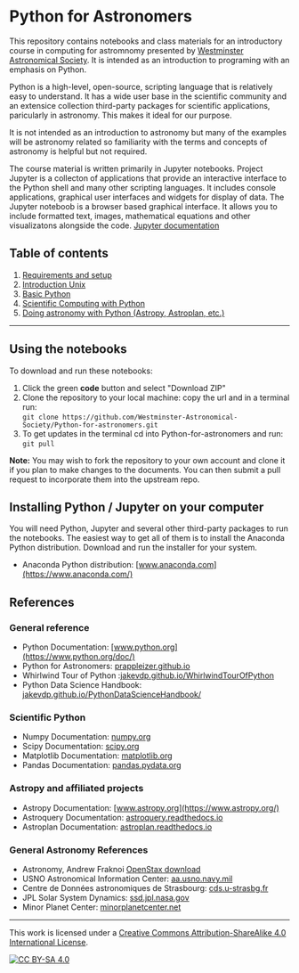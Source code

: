 # Python for Astronomers

This repository contains notebooks and class materials for an introductory
course in computing for astromnomy presented by [Westminster Astronomical
Society](https://www.westminsterastro.org/). It is intended as an introduction
to programing with an emphasis on Python.

Python is a high-level, open-source, scripting language that is relatively easy
to understand. It has a wide user base in the scientific community and an
extensice collection third-party packages for scientific applications,
paricularly in astronomy. This makes it ideal for our purpose.

It is not intended as an introduction to astronomy but many of the examples will
be astronomy related so familiarity with the terms and concepts of astronomy is
helpful but not required.

The course material is written primarily in Jupyter notebooks. Project Jupyter
is a collecton of applications that provide an interactive interface to the
Python shell and many other scripting languages. It includes console
applications, graphical user interfaces and widgets for display of data. The
Jupyter noteboob is a browser based graphical interface. It allows you to
include formatted text, images, mathematical equations and other visualizatons
alongside the code.  [Jupyter documentation](https://docs.jupyter.org/en/latest/)

## Table of contents

1. [Requirements and setup](./requirements.md)
2. [Introduction Unix](./intro_to_unix.md)
3. [Basic Python](./basic_python.ipynb)
4. [Scientific Computing with Python](./scientific_python.ipynb)
5. [Doing astronomy with Python (Astropy, Astroplan, etc.)](./astropy.ipynb)

---

## Using the notebooks

To download and run these notebooks:

1. Click the green **code** button and select "Download ZIP"
2. Clone the repository to your local machine: copy the url and in a terminal run:  
   `git clone https://github.com/Westminster-Astronomical-Society/Python-for-astronomers.git`
3. To get updates in the terminal cd into Python-for-astronomers and run:  
   `git pull`

**Note:** You may wish to fork the repository to your own account  and clone it if you plan to make changes to the documents. You can then submit a pull request to incorporate them into the upstream repo.

## Installing Python / Jupyter on your computer

You will need Python, Jupyter and several other third-party packages to run the notebooks. The easiest way to get all of them is to install the Anaconda Python distribution. Download and run the installer for your system.

- Anaconda Python distribution: [www.anaconda.com](https://www.anaconda.com/)

## References

### General reference

- Python Documentation: [www.python.org](https://www.python.org/doc/)
- Python for Astronomers: [prappleizer.github.io](https://prappleizer.github.io/)
- Whirlwind Tour of Python :[jakevdp.github.io/WhirlwindTourOfPython](https://jakevdp.github.io/WhirlwindTourOfPython/)
- Python Data Science Handbook: [jakevdp.github.io/PythonDataScienceHandbook/](https://jakevdp.github.io/PythonDataScienceHandbook/)

### Scientific Python

- Numpy Documentation: [numpy.org](https://numpy.org/doc/stable/)
- Scipy Documentation: [scipy.org](https://docs.scipy.org/doc/scipy/)
- Matplotlib Documentation: [matplotlib.org](https://matplotlib.org/stable/index.html)
- Pandas Documentation: [pandas.pydata.org](https://pandas.pydata.org/docs/)

### Astropy and affiliated projects

- Astropy Documentation: [www.astropy.org](https://www.astropy.org/)
- Astroquery Documentation: [astroquery.readthedocs.io](https://astroquery.readthedocs.io/en/latest/)
- Astroplan Documentation: [astroplan.readthedocs.io](https://astroplan.readthedocs.io/en/latest/)

### General Astronomy References

- Astronomy, Andrew Fraknoi [OpenStax download](https://openstax.org/details/books/astronomy)
- USNO Astronomical Information Center: [aa.usno.navy.mil](https://aa.usno.navy.mil/faq/index)
- Centre de Données astronomiques de Strasbourg: [cds.u-strasbg.fr](https://cds.u-strasbg.fr/)
- JPL Solar System Dynamics: [ssd.jpl.nasa.gov](https://ssd.jpl.nasa.gov/)
- Minor Planet Center: [minorplanetcenter.net](https://minorplanetcenter.net/)

---

This work is licensed under a
[Creative Commons Attribution-ShareAlike 4.0 International License][cc-by-sa].

[![CC BY-SA 4.0][cc-by-sa-shield]][cc-by-sa]

[cc-by-sa]: http://creativecommons.org/licenses/by-sa/4.0/
[cc-by-sa-shield]: https://img.shields.io/badge/License-CC%20BY--SA%204.0-lightgrey.svg
